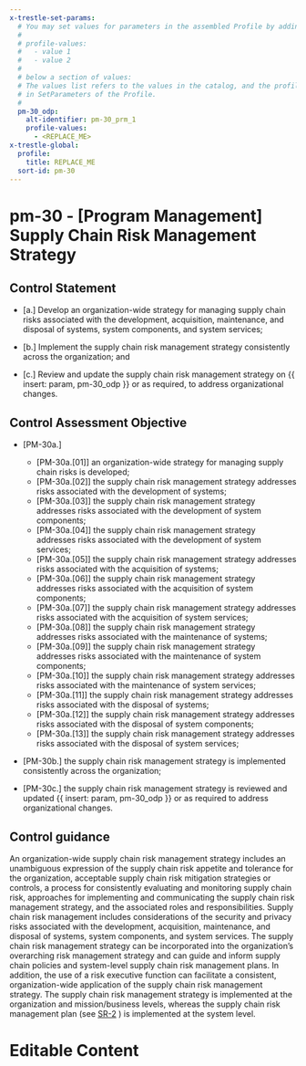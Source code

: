 ```yaml
---
x-trestle-set-params:
  # You may set values for parameters in the assembled Profile by adding
  #
  # profile-values:
  #   - value 1
  #   - value 2
  #
  # below a section of values:
  # The values list refers to the values in the catalog, and the profile-values represent values
  # in SetParameters of the Profile.
  #
  pm-30_odp:
    alt-identifier: pm-30_prm_1
    profile-values:
      - <REPLACE_ME>
x-trestle-global:
  profile:
    title: REPLACE_ME
  sort-id: pm-30
---
```


# pm-30 - \[Program Management\] Supply Chain Risk Management Strategy

## Control Statement

- \[a.\] Develop an organization-wide strategy for managing supply chain risks associated with the development, acquisition, maintenance, and disposal of systems, system components, and system services;

- \[b.\] Implement the supply chain risk management strategy consistently across the organization; and

- \[c.\] Review and update the supply chain risk management strategy on {{ insert: param, pm-30_odp }} or as required, to address organizational changes.

## Control Assessment Objective

- \[PM-30a.\]

  - \[PM-30a.[01]\] an organization-wide strategy for managing supply chain risks is developed;
  - \[PM-30a.[02]\] the supply chain risk management strategy addresses risks associated with the development of systems;
  - \[PM-30a.[03]\] the supply chain risk management strategy addresses risks associated with the development of system components;
  - \[PM-30a.[04]\] the supply chain risk management strategy addresses risks associated with the development of system services;
  - \[PM-30a.[05]\] the supply chain risk management strategy addresses risks associated with the acquisition of systems;
  - \[PM-30a.[06]\] the supply chain risk management strategy addresses risks associated with the acquisition of system components;
  - \[PM-30a.[07]\] the supply chain risk management strategy addresses risks associated with the acquisition of system services;
  - \[PM-30a.[08]\] the supply chain risk management strategy addresses risks associated with the maintenance of systems;
  - \[PM-30a.[09]\] the supply chain risk management strategy addresses risks associated with the maintenance of system components;
  - \[PM-30a.[10]\] the supply chain risk management strategy addresses risks associated with the maintenance of system services;
  - \[PM-30a.[11]\] the supply chain risk management strategy addresses risks associated with the disposal of systems;
  - \[PM-30a.[12]\] the supply chain risk management strategy addresses risks associated with the disposal of system components;
  - \[PM-30a.[13]\] the supply chain risk management strategy addresses risks associated with the disposal of system services;

- \[PM-30b.\] the supply chain risk management strategy is implemented consistently across the organization;

- \[PM-30c.\] the supply chain risk management strategy is reviewed and updated {{ insert: param, pm-30_odp }} or as required to address organizational changes.

## Control guidance

An organization-wide supply chain risk management strategy includes an unambiguous expression of the supply chain risk appetite and tolerance for the organization, acceptable supply chain risk mitigation strategies or controls, a process for consistently evaluating and monitoring supply chain risk, approaches for implementing and communicating the supply chain risk management strategy, and the associated roles and responsibilities. Supply chain risk management includes considerations of the security and privacy risks associated with the development, acquisition, maintenance, and disposal of systems, system components, and system services. The supply chain risk management strategy can be incorporated into the organization’s overarching risk management strategy and can guide and inform supply chain policies and system-level supply chain risk management plans. In addition, the use of a risk executive function can facilitate a consistent, organization-wide application of the supply chain risk management strategy. The supply chain risk management strategy is implemented at the organization and mission/business levels, whereas the supply chain risk management plan (see [SR-2](#sr-2) ) is implemented at the system level.

# Editable Content

<!-- Make additions and edits below -->
<!-- The above represents the contents of the control as received by the profile, prior to additions. -->
<!-- If the profile makes additions to the control, they will appear below. -->
<!-- The above markdown may not be edited but you may edit the content below, and/or introduce new additions to be made by the profile. -->
<!-- If there is a yaml header at the top, parameter values may be edited. Use --set-parameters to incorporate the changes during assembly. -->
<!-- The content here will then replace what is in the profile for this control, after running profile-assemble. -->
<!-- The current profile has no added parts for this control, but you may add new ones here. -->
<!-- Each addition must have a heading either of the form ## Control my_addition_name -->
<!-- or ## Part a. (where the a. refers to one of the control statement labels.) -->
<!-- "## Control" parts are new parts added after the statement part. -->
<!-- "## Part" parts are new parts added into the top-level statement part with that label. -->
<!-- Subparts may be added with nested hash levels of the form ### My Subpart Name -->
<!-- underneath the parent ## Control or ## Part being added -->
<!-- See https://ibm.github.io/compliance-trestle/tutorials/ssp_profile_catalog_authoring/ssp_profile_catalog_authoring for guidance. -->
